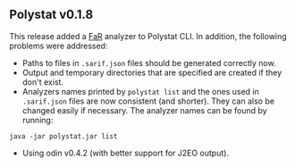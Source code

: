 ## Polystat v0.1.8

This release added a [FaR](https://github.com/polystat/far) analyzer to Polystat CLI. In addition, the following problems were addressed:

* Paths to files in `.sarif.json` files should be generated correctly now. 
* Output and temporary directories that are specified are created if they don't exist. 
* Analyzers names printed by `polystat list` and the ones used in `.sarif.json` files are now consistent (and shorter). They can also be changed easily if necessary. The analyzer names can be found by running:
```
java -jar polystat.jar list
```
* Using odin v0.4.2 (with better support for J2EO output). 
